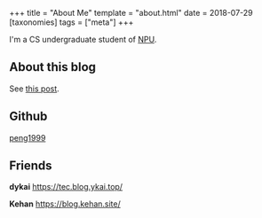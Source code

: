 +++
title = "About Me"
template = "about.html"
date = 2018-07-29
[taxonomies]
tags = ["meta"]
+++

I'm a CS undergraduate student of [NPU](http://www.nwpu.edu.cn).
<!-- more -->

## About this blog

See [this post](@/first-blog.md).

## Github

[peng1999](https://github.com/peng1999)

## Friends

**dykai** <https://tec.blog.ykai.top/>

**Kehan** <https://blog.kehan.site/>
